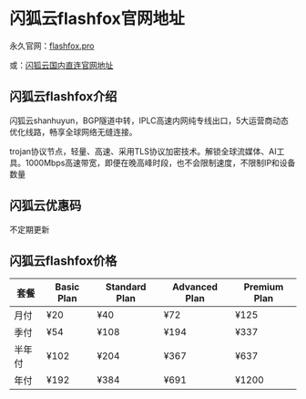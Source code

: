 # 闪狐云flashfox官网地址

永久官网：[flashfox.pro](https://w06.ffwebb01.cc/register?aff=tjqHfN9w)

或：[闪狐云国内直连官网地址](https://inv03.ffaff.cc/register?aff=tjqHfN9w)

## 闪狐云flashfox介绍

闪狐云shanhuyun，BGP隧道中转，IPLC高速内网纯专线出口，5大运营商动态优化线路，畅享全球网络无缝连接。

trojan协议节点，轻量、高速、采用TLS协议加密技术。解锁全球流媒体、AI工具。1000Mbps高速带宽，即便在晚高峰时段，也不会限制速度，不限制IP和设备数量

## 闪狐云优惠码

不定期更新

## 闪狐云flashfox价格

|套餐|Basic Plan|Standard Plan|Advanced Plan|Premium Plan|
|----|----|----|----|----|
|月付|¥20|¥40|¥72|¥125|
|季付|¥54|¥108|¥194|¥337|
|半年付|¥102|¥204|¥367|¥637|
|年付|¥192|¥384|¥691|¥1200|
